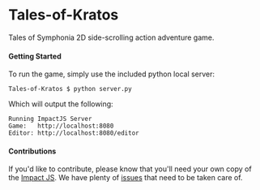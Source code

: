 # Tales-of-Kratos

Tales of Symphonia 2D side-scrolling action adventure game.

#### Getting Started

To run the game, simply use the included python local server:

    Tales-of-Kratos $ python server.py

Which will output the following:
    
    Running ImpactJS Server
	Game:   http://localhost:8080
	Editor: http://localhost:8080/editor

#### Contributions

If you'd like to contribute, please know that you'll need your own copy of the [Impact JS](http://impactjs.com/). 
We have plenty of [issues](https://github.com/DrkSephy/Tales-of-Kratos/issues) that need to be taken care of. 

